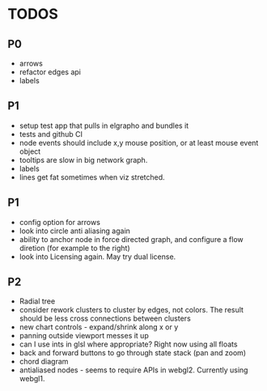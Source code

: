 # TODOS

## P0
* arrows
* refactor edges api
* labels

## P1
* setup test app that pulls in elgrapho and bundles it
* tests and github CI
* node events should include x,y mouse position, or at least mouse event object
* tooltips are slow in big network graph.
* labels
* lines get fat sometimes when viz stretched.

## P1
* config option for arrows
* look into circle anti aliasing again
* ability to anchor node in force directed graph, and configure a flow diretion (for example to the right)
* look into Licensing again.  May try dual license. 

## P2
* Radial tree
* consider rework clusters to cluster by edges, not colors.  The result should be less cross connections between clusters
* new chart controls - expand/shrink along x or y
* panning outside viewport messes it up
* can I use ints in glsl where appropriate? Right now using all floats
* back and forward buttons to go through state stack (pan and zoom)
* chord diagram
* antialiased nodes - seems to require APIs in webgl2.  Currently using webgl1.
